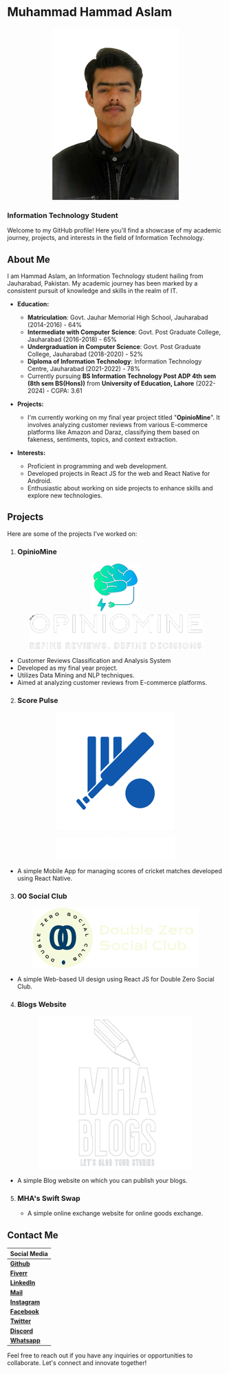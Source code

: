 # Muhammad Hammad Aslam

<p align="center">
  <img src="https://github.com/hammadaslam1/hammadaslam1/blob/main/NTdNR8h5D3XR09eNydV665QX.jpg" height="400px" alt="Project Image">
</p>

<h3>
  Information Technology Student
</h3>

Welcome to my GitHub profile! Here you'll find a showcase of my academic journey, projects, and interests in the field of Information Technology. 

## About Me

I am Hammad Aslam, an Information Technology student hailing from Jauharabad, Pakistan. My academic journey has been marked by a consistent pursuit of knowledge and skills in the realm of IT.

- **Education:**
  - **Matriculation**: Govt. Jauhar Memorial High School, Jauharabad (2014-2016) - 64%
  - **Intermediate with Computer Science**: Govt. Post Graduate College, Jauharabad (2016-2018) - 65%
  - **Undergraduation in Computer Science**: Govt. Post Graduate College, Jauharabad (2018-2020) - 52%
  - **Diploma of Information Technology**: Information Technology Centre, Jauharabad (2021-2022) - 78%
  - Currently pursuing **BS Information Technology Post ADP 4th sem (8th sem BS(Hons))** from **University of Education, Lahore** (2022-2024) - CGPA: 3.61

- **Projects:**
  - I'm currently working on my final year project titled "**OpinioMine**". It involves analyzing customer reviews from various E-commerce platforms like Amazon and Daraz, classifying them based on fakeness, sentiments, topics, and context extraction.

- **Interests:**
  - Proficient in programming and web development.
  - Developed projects in React JS for the web and React Native for Android.
  - Enthusiastic about working on side projects to enhance skills and explore new technologies.

## Projects

Here are some of the projects I've worked on:

1. ### **OpinioMine**

<p align="center">
  <img src="https://github.com/hammadaslam1/reviews-classifier/blob/main/frontend/src/assets/logos/logo192.png" alt="Project Image">
  <img src="https://github.com/hammadaslam1/reviews-classifier/blob/main/frontend/src/assets/logos/name_slogan.png" alt="Project Image">
</p>

   - Customer Reviews Classification and Analysis System
   - Developed as my final year project.
   - Utilizes Data Mining and NLP techniques.
   - Aimed at analyzing customer reviews from E-commerce platforms.

2. ### **Score Pulse**

<p align="center">
  <img src="https://github.com/hammadaslam1/score-pulse/blob/main/src/assets/logos/icon_lite.png" alt="Project Image">
</p>
<p align="center">
  <img src="https://github.com/hammadaslam1/score-pulse/blob/main/src/assets/logos/splash.png" alt="Project Image">
</p>

   - A simple Mobile App for managing scores of cricket matches developed using React Native.

3. ### **00 Social Club**

<p align="center">
  <img src="https://github.com/hammadaslam1/00-Social-Club-UI/blob/main/src/assets/logos/scLogo02.png" alt="Project Image">
</p>

   - A simple Web-based UI design using React JS for Double Zero Social Club.

4. ### **Blogs Website**

<p align="center">
  <img src="https://github.com/hammadaslam1/mha-blogs/blob/main/src/assets/blogs.png" alt="Project Image">
</p>

   - A simple Blog website on which you can publish your blogs.

5. ### **MHA's Swift Swap**

   - A simple online exchange website for online goods exchange.

## Contact Me

| **Social Media** |
|--------------|
| [**Github**](https://github.com/hammadaslam1)     |
| [**Fiverr**](https://www.fiverr.com/hammadaslam10)     |
| [**LinkedIn**](https://www.linkedin.com/in/hammadaslam10)     |
| [**Mail**](mailto:hammadaslam308@gmail.com)     |
| [**Instagram**](https://www.instagram.com/hammadaslam10)     |
| [**Facebook**](https://web.facebook.com/hammadaslam101)     |
| [**Twitter**](https://twitter.com/hammadaslam_10)     |
| [**Discord**](https://discordapp.com/users/1061504929681911879)     |
| [**Whatsapp**](https://wa.me/qr/7R7TGR2TSQAEE1)     |


Feel free to reach out if you have any inquiries or opportunities to collaborate. Let's connect and innovate together!

<!---
hammadaslam1/hammadaslam1 is a ✨ special ✨ repository because its `README.md` (this file) appears on your GitHub profile.
You can click the Preview link to take a look at your changes.
--->
